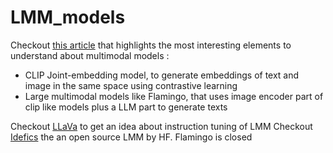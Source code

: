 # LMM_models

Checkout [this article](https://huyenchip.com/2023/10/10/multimodal.html) that highlights the most interesting elements to understand about multimodal models : 
- CLIP Joint-embedding model, to generate embeddings of text and image in the same space using contrastive learning
- Large multimodal models like Flamingo, that uses image encoder part of clip like models plus a LLM part to generate texts

Checkout [LLaVa](https://llava-vl.github.io/) to get an idea about instruction tuning of LMM 
Checkout [Idefics](https://huggingface.co/HuggingFaceM4/idefics-80b-instruct) the an open source LMM by HF. Flamingo is closed

